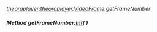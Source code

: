 _[theoraplayer](../../modules/theoraplayer/theoraplayer-module.md):[theoraplayer](../../modules/theoraplayer/theoraplayer-module.md).[VideoFrame](../../modules/theoraplayer/theoraplayer-videoframe.md).getFrameNumber_
##### Method getFrameNumber:[Int](../../modules/wonkey/wonkey-types-int.md)(  )
